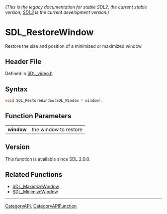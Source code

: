 ###### (This is the legacy documentation for stable SDL2, the current stable version; [SDL3](https://wiki.libsdl.org/SDL3/) is the current development version.)
# SDL_RestoreWindow

Restore the size and position of a minimized or maximized window.

## Header File

Defined in [SDL_video.h](https://github.com/libsdl-org/SDL/blob/SDL2/include/SDL_video.h)

## Syntax

```c
void SDL_RestoreWindow(SDL_Window * window);

```

## Function Parameters

|                |                       |
| -------------- | --------------------- |
| **window**     | the window to restore |

## Version

This function is available since SDL 2.0.0.

## Related Functions

* [SDL_MaximizeWindow](SDL_MaximizeWindow)
* [SDL_MinimizeWindow](SDL_MinimizeWindow)

----
[CategoryAPI](CategoryAPI), [CategoryAPIFunction](CategoryAPIFunction)


